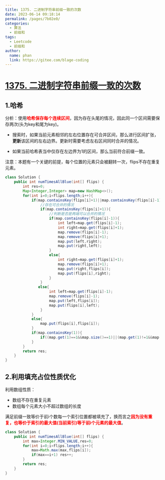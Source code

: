 ```yaml
---
title: 1375. 二进制字符串前缀一致的次数
date: 2023-06-14 09:18:14
permalink: /pages/7b02e0/
categories:
  - 算法
  - 前缀和
tags:
  - Leetcode
  - 前缀和
author: 
  name: phan
  link: https://gitee.com/blage-coding
---
```

# [1375. 二进制字符串前缀一致的次数](https://leetcode.cn/problems/number-of-times-binary-string-is-prefix-aligned/)

## 1.哈希

分析：使用<font color="red">**哈希保存每个连续区间**</font>，因为存在头尾的情况，因此同一个区间需要保存两次(头为key和尾为key)。

- 搜索时，如果当前元素相邻的左右位置存在可合并区间，那么进行区间扩张，**更新**该区间的左右边界。更新时需要考虑左右区间同时合并的情况。

- 如果当前哈希表当中仅存在左边界为1的区间，那么当前符合前缀一致。

注意：本题有一个关键的前提，每个位置的元素只会被翻转一次，flips不存在重复元素。

```java
class Solution {
    public int numTimesAllBlue(int[] flips) {
        int res=0;
        Map<Integer,Integer> map=new HashMap<>();
        for(int i=0;i<flips.length;i++){
            if(map.containsKey(flips[i]+1)||map.containsKey(flips[i]-1)){
                //存在可合并的情况
                if(map.containsKey(flips[i]+1)){
                    //判断是否是两端可以合并的情况
                    if(map.containsKey(flips[i]-1)){
                        int left=map.get(flips[i]-1);
                        int right=map.get(flips[i]+1);
                        map.remove(flips[i]-1);
                        map.remove(flips[i]+1);
                        map.put(left,right);
                        map.put(right,left);
                    }
                    else{
                        int right=map.get(flips[i]+1);
                        map.remove(flips[i]+1);
                        map.put(right,flips[i]);
                        map.put(flips[i],right);  
                    }                
                }
               else{
                    int left=map.get(flips[i]-1);
                    map.remove(flips[i]-1);
                    map.put(left,flips[i]);
                    map.put(flips[i],left);
                }
            }
            else{
                map.put(flips[i],flips[i]);
            }
            if(map.containsKey(1)){
                if((map.get(1)==1&&map.size()==1)||(map.get(1)!=1&&map.size()==2)) res++;
            } 
        }
        return res;
    }
}
```

## 2.利用填充占位性质优化

利用数组性质：

- 数组不存在重复元素
- 数组每个元素大小不超过数组的长度

满足前缀一致等价于前i个数每一个索引位置都被填充了，换而言之<font color="red">**因为没有重复，也等价于索引的最大值(当前索引)等于前i个元素的最大值**</font>。

```java
class Solution {
    public int numTimesAllBlue(int[] flips) {
        int max=Integer.MIN_VALUE,res=0;
        for(int i=0;i<flips.length;i++){
            max=Math.max(max,flips[i]);
            if(max==i+1) res++;
        }
        return res;
    }
}
```